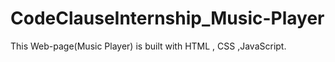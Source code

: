 # CodeClauseInternship_Music-Player
This Web-page(Music Player) is built with HTML , CSS ,JavaScript.
